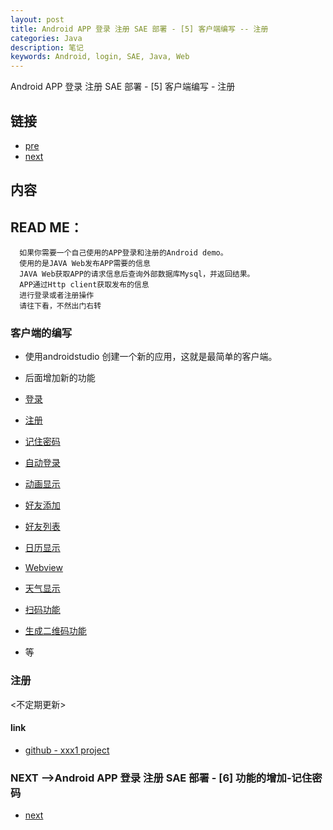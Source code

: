 ```yaml
---
layout: post
title: Android APP 登录 注册 SAE 部署 - [5] 客户端编写 -- 注册
categories: Java
description: 笔记
keywords: Android, login, SAE, Java, Web
---
```

Android APP 登录 注册 SAE 部署 - [5] 客户端编写 - 注册

## 链接
* [pre](https://tsbxmw.github.io/2016/08/20/Android-app_test_4/)
* [next](https://tsbxmw.github.io/2016/08/30/Android-app_test_6/)

##  内容

## READ ME：    
      如果你需要一个自己使用的APP登录和注册的Android demo。
      使用的是JAVA Web发布APP需要的信息
      JAVA Web获取APP的请求信息后查询外部数据库Mysql，并返回结果。
      APP通过Http client获取发布的信息
      进行登录或者注册操作
      请往下看，不然出门右转

### 客户端的编写
* 使用androidstudio 创建一个新的应用，这就是最简单的客户端。

* 后面增加新的功能
* [登录](https://tsbxmw.github.io/2016/08/20/Android-app_test_4/)
* [注册](https://tsbxmw.github.io/2016/08/25/Android-app_test_5/)
* [记住密码](https://tsbxmw.github.io/2016/08/30/Android-app_test_6/)
* [自动登录](https://tsbxmw.github.io/2016/08/20/Android-app_test_7/)
* [动画显示](https://tsbxmw.github.io/2016/08/20/Android-app_test_8/)
* [好友添加](https://tsbxmw.github.io/2016/08/20/Android-app_test_9/)
* [好友列表](https://tsbxmw.github.io/2016/08/20/Android-app_test_10/)
* [日历显示](https://tsbxmw.github.io/2016/08/20/Android-app_test_11/)
* [Webview](https://tsbxmw.github.io/2016/08/20/Android-app_test_12/)
* [天气显示](https://tsbxmw.github.io/2016/08/20/Android-app_test_13/)
* [扫码功能](https://tsbxmw.github.io/2016/08/20/Android-app_test_14/)
* [生成二维码功能](https://tsbxmw.github.io/2016/08/20/Android-app_test_15/)
* 等


### 注册

 <不定期更新>

#### link

* [github - xxx1 project](https://github.com/tsbxmw/xxx1)


   

### NEXT -->Android APP 登录 注册 SAE 部署 - [6] 功能的增加-记住密码
* [next](https://tsbxmw.github.io/2016/08/30/Android-app_test_6/)